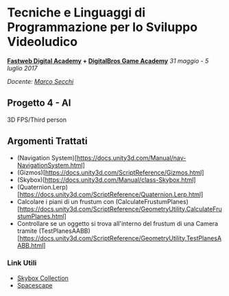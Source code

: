 # Tecniche e Linguaggi di Programmazione per lo Sviluppo Videoludico

**[Fastweb Digital Academy](https://www.fastwebdigital.academy/) + [DigitalBros Game Academy](http://www.dbgameacademy.it/)**
*31 maggio - 5 luglio 2017*

*Docente: [Marco Secchi](http://marcosecchi.it)*

## Progetto 4 - AI

3D FPS/Third person

## Argomenti Trattati

* (Navigation System)[https://docs.unity3d.com/Manual/nav-NavigationSystem.html]
* (Gizmos)[https://docs.unity3d.com/ScriptReference/Gizmos.html]
* (Skybox)[https://docs.unity3d.com/Manual/class-Skybox.html]
* (Quaternion.Lerp)[https://docs.unity3d.com/ScriptReference/Quaternion.Lerp.html]
* Calcolare i piani di un frustum con (CalculateFrustumPlanes)[https://docs.unity3d.com/ScriptReference/GeometryUtility.CalculateFrustumPlanes.html]
* Controllare se un oggetto si trova all'interno del frustum di una Camera tramite (TestPlanesAABB)[https://docs.unity3d.com/ScriptReference/GeometryUtility.TestPlanesAABB.html]


### Link Utili

* [Skybox Collection](http://www.custommapmakers.org/skyboxes.php)
* [Spacescape](http://alexcpeterson.com/spacescape/)
